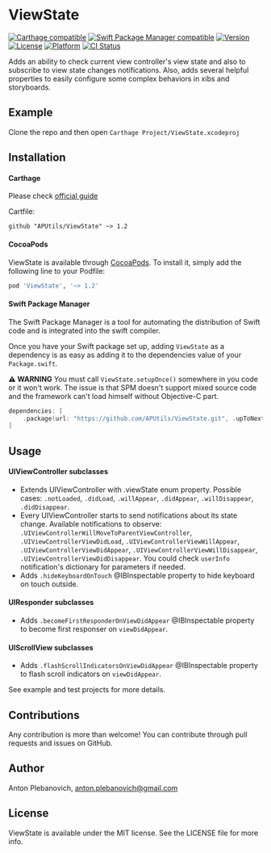 # ViewState

[![Carthage compatible](https://img.shields.io/badge/Carthage-compatible-4BC51D.svg?style=flat)](https://github.com/Carthage/Carthage)
[![Swift Package Manager compatible](https://img.shields.io/badge/Swift%20Package%20Manager-compatible-brightgreen.svg)](https://github.com/apple/swift-package-manager)
[![Version](https://img.shields.io/cocoapods/v/ViewState.svg?style=flat)](http://cocoapods.org/pods/ViewState)
[![License](https://img.shields.io/cocoapods/l/ViewState.svg?style=flat)](http://cocoapods.org/pods/ViewState)
[![Platform](https://img.shields.io/cocoapods/p/ViewState.svg?style=flat)](http://cocoapods.org/pods/ViewState)
[![CI Status](http://img.shields.io/travis/APUtils/ViewState.svg?style=flat)](https://travis-ci.org/APUtils/ViewState)

Adds an ability to check current view controller's view state and also to subscribe to view state changes notifications. Also, adds several helpful properties to easily configure some complex behaviors in xibs and storyboards.

## Example

Clone the repo and then open `Carthage Project/ViewState.xcodeproj`

## Installation

#### Carthage

Please check [official guide](https://github.com/Carthage/Carthage#if-youre-building-for-ios-tvos-or-watchos)

Cartfile:

```
github "APUtils/ViewState" ~> 1.2
```

#### CocoaPods

ViewState is available through [CocoaPods](http://cocoapods.org). To install
it, simply add the following line to your Podfile:

```ruby
pod 'ViewState', '~> 1.2'
```

#### Swift Package Manager

The Swift Package Manager is a tool for automating the distribution of Swift code and is integrated into the swift compiler.

Once you have your Swift package set up, adding `ViewState` as a dependency is as easy as adding it to the dependencies value of your `Package.swift`.

**⚠️ WARNING** You must call `ViewState.setupOnce()` somewhere in you code or it won't work. The issue is that SPM doesn't support mixed source code and the framework can't load himself without Objective-C part.

```swift
dependencies: [
    .package(url: "https://github.com/APUtils/ViewState.git", .upToNextMajor(from: "1.2.0"))
]
```

## Usage

#### UIViewController subclasses

- Extends UIViewController with .viewState enum property. Possible cases: `.notLoaded`, `.didLoad`, `.willAppear`, `.didAppear`, `.willDisappear`, `.didDisappear`.
- Every UIViewController starts to send notifications about its state change. Available notifications to observe: `.UIViewControllerWillMoveToParentViewController`, `.UIViewControllerViewDidLoad`, `.UIViewControllerViewWillAppear`, `.UIViewControllerViewDidAppear`, `.UIViewControllerViewWillDisappear`, `.UIViewControllerViewDidDisappear`. You could check `userInfo` notification's dictionary for parameters if needed.
- Adds `.hideKeyboardOnTouch` @IBInspectable property to hide keyboard on touch outside.

#### UIResponder subclasses

- Adds `.becomeFirstResponderOnViewDidAppear` @IBInspectable property to become first responser on `viewDidAppear`.

#### UIScrollView subclasses

- Adds `.flashScrollIndicatorsOnViewDidAppear` @IBInspectable property to flash scroll indicators on `viewDidAppear`.

See example and test projects for more details.

## Contributions

Any contribution is more than welcome! You can contribute through pull requests and issues on GitHub.

## Author

Anton Plebanovich, anton.plebanovich@gmail.com

## License

ViewState is available under the MIT license. See the LICENSE file for more info.
